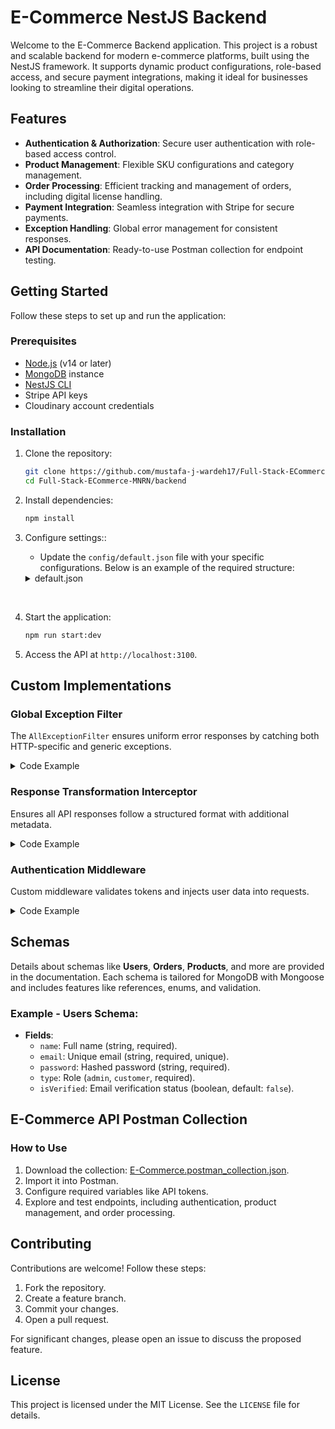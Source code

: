 # E-Commerce NestJS Backend

Welcome to the E-Commerce Backend application. This project is a robust and scalable backend for modern e-commerce platforms, built using the NestJS framework. It supports dynamic product configurations, role-based access, and secure payment integrations, making it ideal for businesses looking to streamline their digital operations.


## **Features**

- **Authentication & Authorization**: Secure user authentication with role-based access control.
- **Product Management**: Flexible SKU configurations and category management.
- **Order Processing**: Efficient tracking and management of orders, including digital license handling.
- **Payment Integration**: Seamless integration with Stripe for secure payments.
- **Exception Handling**: Global error management for consistent responses.
- **API Documentation**: Ready-to-use Postman collection for endpoint testing.


## **Getting Started**

Follow these steps to set up and run the application:

### **Prerequisites**

- [Node.js](https://nodejs.org/) (v14 or later)
- [MongoDB](https://www.mongodb.com/) instance
- [NestJS CLI](https://docs.nestjs.com/cli/overview)
- Stripe API keys
- Cloudinary account credentials

### **Installation**

1. Clone the repository:
   ```bash
   git clone https://github.com/mustafa-j-wardeh17/Full-Stack-ECommerce-MNRN.git
   cd Full-Stack-ECommerce-MNRN/backend
   ```

2. Install dependencies:
   ```bash
   npm install
   ```

3. Configure settings::
   - Update the `config/default.json` file with your specific configurations. Below is an example of the required structure:
   <details>
    <summary>default.json</summary>

      ```json
      {
          "port": "3100",
          "mongodbUrl": "<your-mongodb-uri>",
          "adminSecretToken": "<your-admin-secret-token>",
          "appPrefix": "/api/v1",
          "fileStoragePath": "../uploads/",
          "emailService": {
              "privateKey": "<your-private-key>",
              "testDomain": "<your-test-domain>.mailgun.org",
              "publicKey": "pubkey-<your-public-key>",
              "emailTemplates": {
                  "forgotPassword": "forgot-password-template",
                  "verifyEmail": "verify-email-template",
                  "orderSuccess": "order-success"
              }
          },
          "jwtSecret": "<your-jwt-secret>",
          "loginLink": "http://localhost:3000/auth",
          "cloudinary": {
              "cloud_name": "<your-cloudinary-cloud-name>",
              "api_key": "<your-cloudinary-api-key>",
              "secret_key": "<your-cloudinary-secret-key>",
              "folder_path": "ps_store/products/",
              "publicId_prefix": "ps_store",
              "bigSize": "400X400"
          },
          "stripe": {
              "publishable_key": "pk_<your-publishable-key>",
              "secret_key": "sk-<your-secret-key>",
              "successUrl": "http://localhost:3000/order-success",
              "cancelUrl": "http://localhost:3000/order-cancel",
              "webhookSecret": "whsec_<your-webhook-secret>"
          }
      }
      ```


   </details>

<br/>

4. Start the application:
   ```bash
   npm run start:dev
   ```

5. Access the API at `http://localhost:3100`.


## **Custom Implementations**

### **Global Exception Filter**

The `AllExceptionFilter` ensures uniform error responses by catching both HTTP-specific and generic exceptions.

<details>
<summary>Code Example</summary>

```typescript
@Catch()
export class AllExceptionFilter implements ExceptionFilter {
    constructor(private readonly httpAdapterHost: HttpAdapterHost) {}

    catch(exception: any, host: ArgumentsHost) {
        const { httpAdapter } = this.httpAdapterHost;
        const ctx = host.switchToHttp();

        const httpStatus = exception instanceof HttpException
            ? exception.getStatus()
            : HttpStatus.INTERNAL_SERVER_ERROR;

        const exceptionResponse = exception instanceof HttpException
            ? exception.getResponse()
            : String(exception);

        const responseBody = {
            statusCode: httpStatus,
            timeStamp: new Date().toISOString(),
            path: httpAdapter.getRequestUrl(ctx.getRequest()),
            message: exceptionResponse.message || 'Something went wrong!',
            errorResponse: exceptionResponse
        };

        httpAdapter.reply(ctx.getResponse(), responseBody, httpStatus);
    }
}
```

</details>

### **Response Transformation Interceptor**

Ensures all API responses follow a structured format with additional metadata.

<details>
<summary>Code Example</summary>

```typescript
export class TransformationInterception<T> implements NestInterceptor<T, Response<T>> {
    intercept(context: ExecutionContext, next: CallHandler<any>): Observable<Response<T>> {
        const statusCode = context.switchToHttp().getResponse().statusCode;
        const path = context.switchToHttp().getRequest().url;
        return next.handle().pipe(
            map((data) => ({
                message: data.message,
                success: data.success,
                result: data.result,
                timeStamp: new Date(),
                statusCode,
                path,
                error: null
            }))
        );
    }
}
```

</details>

### **Authentication Middleware**

Custom middleware validates tokens and injects user data into requests.

<details>
<summary>Code Example</summary>

```typescript
@Injectable()
export class AuthMiddleware implements NestMiddleware {
    constructor(@Inject(UserRepository) private readonly userDB: UserRepository) {}

    async use(req: Request | any, res: Response, next: NextFunction) {
        try {
            if (req.path === '/api/v1/orders/webhook') {
                return next();
            }

            const token = req.cookies._digi_auth_token;
            if (!token) throw new UnauthorizedException('Missing auth token');

            const decodedData: any = decodeAuthToken(token);
            const user = await this.userDB.findById(decodedData?.id);
            if (!user) throw new UnauthorizedException('Unauthorized');

            req.user = { ...user, password: undefined };
            next();
        } catch (error) {
            throw new UnauthorizedException(error.message);
        }
    }
}
```

</details>


## **Schemas**

Details about schemas like **Users**, **Orders**, **Products**, and more are provided in the documentation. Each schema is tailored for MongoDB with Mongoose and includes features like references, enums, and validation.

### Example - **Users Schema**:

- **Fields**:
  - `name`: Full name (string, required).
  - `email`: Unique email (string, required, unique).
  - `password`: Hashed password (string, required).
  - `type`: Role (`admin`, `customer`, required).
  - `isVerified`: Email verification status (boolean, default: `false`).


## **E-Commerce API Postman Collection**

### **How to Use**

1. Download the collection: [E-Commerce.postman_collection.json](./E-Commerce.postman_collection.json).
2. Import it into Postman.
3. Configure required variables like API tokens.
4. Explore and test endpoints, including authentication, product management, and order processing.


## **Contributing**

Contributions are welcome! Follow these steps:

1. Fork the repository.
2. Create a feature branch.
3. Commit your changes.
4. Open a pull request.

For significant changes, please open an issue to discuss the proposed feature.


## **License**

This project is licensed under the MIT License. See the `LICENSE` file for details.

